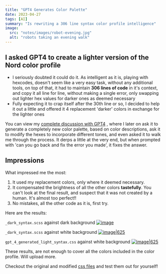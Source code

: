 ```yaml
---
title: "GPT4 Generates Color Palette"
date: 2023-04-27
tags: [AI]
summary: "Is rewriting a 306 line syntax color profile intelligence"
image:
  src: "notes/images/robot-evening.jpg"
  alt: "robots taking an evening walk"
---
```


## I asked GPT4 to create a lighter version of the Nord color profile

-   I seriously doubted it could do it. As intelligent as it is, playing with hexcodes, doesn't seem like a very easy task, without any additional tools, on top of that, it had to maintain **306 lines of code** in it's context, and copy it all line for line, without making a single error, only swapping out lighter hex values for darker ones as deemed necessary
-   Fully expecting it to crap itself after the 30th line or so, I decided to help it out a little and offered it 4 replacement 'darker' colors in exchange for the lighter ones

You can view my [complete discussion with GPT4](https://drive.google.com/file/d/1mxCscZBZv4HqRQJFX-gn_ptv0CRD4XIn/view?usp=share_link) , where I later on ask it to generate a completely new color palette, based on color descriptions, ask it to modify the hexes to incorporate different tones, and even asked it to walk me through the process. It derps a little at the very end, but when prompted with 'can you go back and fix the error you made', it fixes the answer.

## Impressions

What impressed me the most:

1.  It used my replacement colors, only where it deemed necessary.
2.  It compensated the brightness of all the other colors **tastefully**. You can't look at the final result, and suspect that it was not created by a human. It's almost too perfect!!
3.  No mistakes, all the other code as it is, first try.

Here are the results:

`_dark_syntax.scss` against dark background [![image](https://user-images.githubusercontent.com/26184016/234683393-44f46087-49ae-4b9a-9625-26323c94a4fa.png)](https://user-images.githubusercontent.com/26184016/234683393-44f46087-49ae-4b9a-9625-26323c94a4fa.png)

`_dark_syntax.scss` against white background [![image|625](https://user-images.githubusercontent.com/26184016/234683582-5a20cb49-3ab7-42f9-a00d-ea91c2abbfe6.png)](https://user-images.githubusercontent.com/26184016/234683582-5a20cb49-3ab7-42f9-a00d-ea91c2abbfe6.png)

`gpt_4_generated_light_syntax.css` against white background [![image|625](https://user-images.githubusercontent.com/26184016/234683699-8d4390e9-0b51-4c95-944d-68dd69d33175.png)](https://user-images.githubusercontent.com/26184016/234683699-8d4390e9-0b51-4c95-944d-68dd69d33175.png)

These results, are not enough to cover all the colors included in the color profile. Will upload more.

Checkout the original and modified [css files](https://gist.github.com/xidsyed/cb545a50e157e73c60b52c810fadabdf) and test them out for yourself!